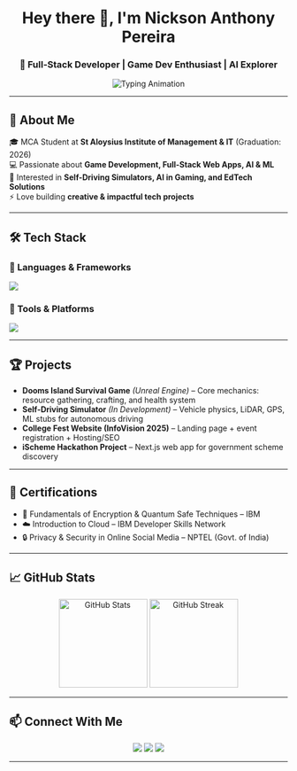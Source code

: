 <!-- Profile Header with Animation -->
<h1 align="center">Hey there 👋, I'm Nickson Anthony Pereira</h1>
<h3 align="center">🚀  Full-Stack Developer | Game Dev Enthusiast | AI Explorer</h3>

<p align="center">
  <img src="https://readme-typing-svg.herokuapp.com?color=36BCF7&center=true&vCenter=true&lines=Full+Stack+Developer;Game+Developer+%7C+Unreal+Engine;AI+%26+ML+Enthusiast;Open+Source+Contributor;Lifelong+Learner+%F0%9F%92%AA" alt="Typing Animation" />
</p>

---

## 🌟 About Me  
🎓 MCA Student at **St Aloysius Institute of Management & IT** (Graduation: 2026)  
💻 Passionate about **Game Development, Full-Stack Web Apps, AI & ML**  
🎯 Interested in **Self-Driving Simulators, AI in Gaming, and EdTech Solutions**  
⚡ Love building **creative & impactful tech projects**  

---

## 🛠 Tech Stack

### 🚀 Languages & Frameworks
<p>
  <img src="https://skillicons.dev/icons?i=java,python,cpp,php,js,nodejs,nextjs,html,css,bootstrap,angular,mysql" />
</p>

### 🎨 Tools & Platforms
<p>
  <img src="https://skillicons.dev/icons?i=unreal,blender,photoshop,git,github,vscode" />
</p>

---

## 🏆 Projects  

- **Dooms Island Survival Game** *(Unreal Engine)* – Core mechanics: resource gathering, crafting, and health system  
- **Self-Driving Simulator** *(In Development)* – Vehicle physics, LiDAR, GPS, ML stubs for autonomous driving  
- **College Fest Website (InfoVision 2025)** – Landing page + event registration + Hosting/SEO
- **iScheme Hackathon Project** – Next.js web app for government scheme discovery  

---

## 📜 Certifications

- 🔐 Fundamentals of Encryption & Quantum Safe Techniques – IBM  
- ☁️ Introduction to Cloud – IBM Developer Skills Network  
- 🔒 Privacy & Security in Online Social Media – NPTEL (Govt. of India)  

---

## 📈 GitHub Stats  

<p align="center">
  <img src="https://github-readme-stats.vercel.app/api?username=NICK3ON&show_icons=true&theme=tokyonight" alt="GitHub Stats" height="160"/>
  <img src="https://github-readme-streak-stats.herokuapp.com/?user=NICK3ON&theme=tokyonight" alt="GitHub Streak" height="160"/>
</p>

---

## 📫 Connect With Me  
<p align="center">
  <a href="mailto:pereiranickson03@gmail.com"><img src="https://img.shields.io/badge/Email-D14836?style=for-the-badge&logo=gmail&logoColor=white"/></a>
  <a href="https://www.linkedin.com/in/NICK3ON"><img src="https://img.shields.io/badge/LinkedIn-0077B5?style=for-the-badge&logo=linkedin&logoColor=white"/></a>
  <a href="https://github.com/NICK3ON"><img src="https://img.shields.io/badge/GitHub-100000?style=for-the-badge&logo=github&logoColor=white"/></a>
</p>

---




